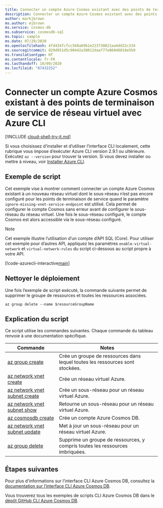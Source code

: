 ```yaml
---
title: Connecter un compte Azure Cosmos existant avec des points de terminaison de service de réseau virtuel
description: Connecter un compte Azure Cosmos existant avec des points de terminaison de service de réseau virtuel
author: markjbrown
ms.author: mjbrown
ms.service: cosmos-db
ms.subservice: cosmosdb-sql
ms.topic: sample
ms.date: 07/29/2020
ms.openlocfilehash: 4fd434fcfcc560a69b1e223730021aa4dd32c334
ms.sourcegitcommit: 829d951d5c90442a38012daaf77e86046018e5b9
ms.translationtype: HT
ms.contentlocale: fr-FR
ms.lasthandoff: 10/09/2020
ms.locfileid: "87432252"
---
```

# <a name="connect-an-existing-azure-cosmos-account-with-virtual-network-service-endpoints-using-azure-cli"></a>Connecter un compte Azure Cosmos existant à des points de terminaison de service de réseau virtuel avec Azure CLI

[!INCLUDE [cloud-shell-try-it.md](../../../../../includes/cloud-shell-try-it.md)]

Si vous choisissez d’installer et d’utiliser l’interface CLI localement, cette rubrique vous impose d’exécuter Azure CLI version 2.9.1 ou ultérieure. Exécutez `az --version` pour trouver la version. Si vous devez installer ou mettre à niveau, voir [Installer Azure CLI](/cli/azure/install-azure-cli).

## <a name="sample-script"></a>Exemple de script

Cet exemple vise à montrer comment connecter un compte Azure Cosmos existant à un nouveau réseau virtuel dont le sous-réseau n’est pas encore configuré pour les points de terminaison de service quand le paramètre `ignore-missing-vnet-service-endpoint` est utilisé. Cela permet de configurer le compte Cosmos sans erreur avant de configurer le sous-réseau du réseau virtuel. Une fois le sous-réseau configuré, le compte Cosmos est alors accessible via le sous-réseau configuré.

> [!NOTE]
> Cet exemple illustre l’utilisation d’un compte d’API SQL (Core). Pour utiliser cet exemple pour d’autres API, appliquez les paramètres `enable-virtual-network` et `virtual-network-rules` du script ci-dessous au script propre à votre API.

[!code-azurecli-interactive[main](../../../../../cli_scripts/cosmosdb/common/service-endpoints-ignore-missing-vnet.sh "Create an Azure Cosmos account with service endpoints.")]

## <a name="clean-up-deployment"></a>Nettoyer le déploiement

Une fois l’exemple de script exécuté, la commande suivante permet de supprimer le groupe de ressources et toutes les ressources associées.

```azurecli-interactive
az group delete --name $resourceGroupName
```

## <a name="script-explanation"></a>Explication du script

Ce script utilise les commandes suivantes. Chaque commande du tableau renvoie à une documentation spécifique.

| Commande | Notes |
|---|---|
| [az group create](/cli/azure/group#az-group-create) | Crée un groupe de ressources dans lequel toutes les ressources sont stockées. |
| [az network vnet create](/cli/azure/network/vnet#az-network-vnet-create) | Crée un réseau virtuel Azure. |
| [az network vnet subnet create](/cli/azure/network/vnet/subnet#az-network-vnet-subnet-create) | Crée un sous-réseau pour un réseau virtuel Azure. |
| [az network vnet subnet show](/cli/azure/network/vnet/subnet#az-network-vnet-subnet-show) | Retourne un sous-réseau pour un réseau virtuel Azure. |
| [az cosmosdb create](/cli/azure/cosmosdb#az-cosmosdb-create) | Crée un compte Azure Cosmos DB. |
| [az network vnet subnet update](/cli/azure/network/vnet/subnet#az-network-vnet-subnet-update) | Met à jour un sous-réseau pour un réseau virtuel Azure. |
| [az group delete](/cli/azure/resource#az-resource-delete) | Supprime un groupe de ressources, y compris toutes les ressources imbriquées. |

## <a name="next-steps"></a>Étapes suivantes

Pour plus d’informations sur l’interface CLI Azure Cosmos DB, consultez la [documentation sur l’interface CLI Azure Cosmos DB](/cli/azure/cosmosdb).

Vous trouverez tous les exemples de scripts CLI Azure Cosmos DB dans le [dépôt GitHub CLI Azure Cosmos DB](https://github.com/Azure-Samples/azure-cli-samples/tree/master/cosmosdb).
